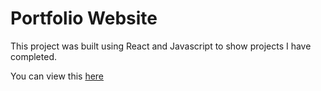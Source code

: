 # Portfolio Website

This project was built using React and Javascript to show projects I have completed.

You can view this [here](chris-lupton-portfolio.netlify.app)